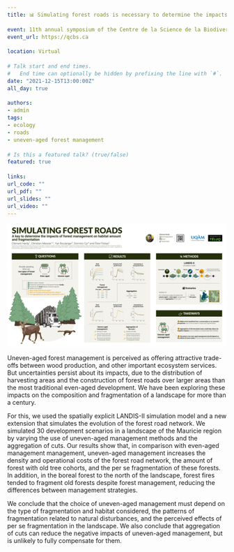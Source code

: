 ```yaml
---
title: 📊 Simulating forest roads is necessary to determine the impacts of forest management on habitat amount and fragmentation (QCBS)

event: 11th annual symposium of the Centre de la Science de la Biodiversité du Québec (CSBQ)
event_url: https://qcbs.ca

location: Virtual

# Talk start and end times.
#   End time can optionally be hidden by prefixing the line with `#`.
date: "2021-12-15T13:00:00Z"
all_day: true

authors:
- admin
tags:
- ecology
- roads
- uneven-aged forest management

# Is this a featured talk? (true/false)
featured: true

links:
url_code: ""
url_pdf: ""
url_slides: ""
url_video: ""
---
```


![](./Poster_2021_Clement_Hardy.png)

Uneven-aged forest management is perceived as offering attractive trade-offs between wood production, and other important ecosystem services. But uncertainties persist about its impacts, due to the distribution of harvesting areas and the construction of forest roads over larger areas than the most traditional even-aged development. We have been exploring these impacts on the composition and fragmentation of a landscape for more than a century.

For this, we used the spatially explicit LANDIS-II simulation model and a new extension that simulates the evolution of the forest road network. We simulated 30 development scenarios in a landscape of the Mauricie region by varying the use of uneven-aged management methods and the aggregation of cuts. Our results show that, in comparison with even-aged management management, uneven-aged management increases the density and operational costs of the forest road network, the amount of forest with old tree cohorts, and the per se fragmentation of these forests. In addition, in the boreal forest to the north of the landscape, forest fires tended to fragment old forests despite forest management, reducing the differences between management strategies.

We conclude that the choice of uneven-aged management must depend on the type of fragmentation and habitat considered, the patterns of fragmentation related to natural disturbances, and the perceived effects of per se fragmentation in the landscape. We also conclude that aggregation of cuts can reduce the negative impacts of uneven-aged management, but is unlikely to fully compensate for them.

